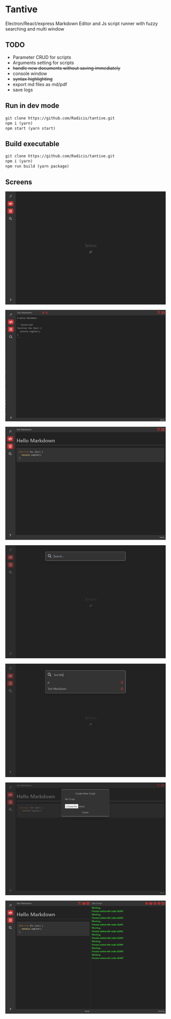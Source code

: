 # Tantive
Electron/React/express Markdown Editor and Js script runner with fuzzy searching and multi window

## TODO

* Parameter CRUD for scripts
* Arguments setting for scripts
* ~~handle new documents without saving immediately~~
* console window
* ~~syntax highlighting~~
* export md files as md/pdf
* save logs

## Run in dev mode

```
git clone https://github.com/Radicis/tantive.git
npm i (yarn)
npm start (yarn start)
```

## Build executable

```
git clone https://github.com/Radicis/tantive.git
npm i (yarn)
npm run build (yarn package)
```

## Screens


![tantive](https://github.com/Radicis/tantive/blob/master/images/tantive1.PNG?raw=true)

![tantive](https://github.com/Radicis/tantive/blob/master/images/tantive2.PNG?raw=true)

![tantive](https://github.com/Radicis/tantive/blob/master/images/tantive3.PNG?raw=true)

![tantive](https://github.com/Radicis/tantive/blob/master/images/tantive4.PNG?raw=true)

![tantive](https://github.com/Radicis/tantive/blob/master/images/tantive5.PNG?raw=true)

![tantive](https://github.com/Radicis/tantive/blob/master/images/tantive6.PNG?raw=true)

![tantive](https://github.com/Radicis/tantive/blob/master/images/tantive7.PNG?raw=true)
